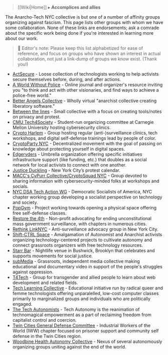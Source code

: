 > [[Wiki|Home]] ▸ **Accomplices and allies**

The Anarcho-Tech NYC collective is but one of a number of affinity groups organizing against fascism. This page lists other groups with whom we have some collaboration. None of these links are endorsements; ask a comrade about the specific work being done if you're interested in learning more about our work.

> 📝 Editor's note: Please keep this list alphabetized for ease of reference, and focus on groups who have shown an interest in actual collaboration, not just a link-dump of groups we know exist. (Thank you!)

* [ActSecure](https://actsecure.org/) - Loose collection of technologists working to help activists secure themselves before, during, and after actions.
* [A World Without Police](http://aworldwithoutpolice.org) - Online journal and organizer's resource inviting you "to think and act with other visionaries, and find ways to achieve a police-free world."
* [Better Angels Collective](https://betterangels.github.io/) - Wholly virtual "anarchist collective creating liberatory software."
* [Between the lines](http://betweenthelines.github.io/) - Small collective with a focus on creating tools/notes on privacy and protest.
* [CMU Tech4Society](https://tech4society.slack.com/) - Student-run organizing committee at Carnegie Mellon University hosting cybersecurity clinics.
* [Crypto Harlem](http://rdewald.com/cryptoharlem/) - Group hosting regular (anti-)surveillance clinics, tech workshops, and digital self-defense trainings lead by people of color.
* [CryptoParty NYC](https://www.cryptoparty.in/nyc) - Decentralized movement with the goal of passing on knowledge about protecting yourself in digital spaces.
* [Edgeryders](https://edgeryders.eu/) - Umbrella organization offering specific initiatives infrastructure support (like funding, etc.) that doubles as a social network for local activists to connect with one another.
* [Justice Duckling](http://justiceduckling.com/) - New York City’s protest calendar.
* [MACC's CyPurr Collective/CryptoSquad NYC](http://macc.nyc/groups) - Group devoted to sharing information with cybersecurity-minded folks at workshops and socials.
* [NYC DSA Tech Action WG](https://techaction.nyc/) - Democratic Socialists of America, NYC chapter working group developing a socialist perspective on technology and society.
* [PopGym](http://popgym.org/) - Project working towards opening a physical space offering free self-defense classes.
* [Restore the 4th](https://restorethe4th.com/) - Non-profit advocating for ending unconstitutional mass government surveillance, with chapters in numerous cities.
* [Rethink LinkNYC](http://rethinklink.nyc/) - Anti-surveillance advocacy group in New York City.
* [Shift-CTRL Space](https://shiftctrl.space/) - Amalgamation of Autonomist and Anarchist activists organizing technology-centered projects to cultivate autonomy and connect grassroots organizers with free technology resources.
* [Starr Bar](https://starrbar.com/) - Nightlife venue in Bushwick, Brooklyn that celebrates and supports movements for social justice.
* [subMedia](https://sub.media/) - Grassroots, independent media collective making educational and documentary video in support of the people's struggles against oppression.
* [T4Tech](https://www.meetup.com/t4tech-Free-Coding-Workshop-for-Trans-Folks/) - Group for transgender and allied people to learn about web development and related fields.
* [Tech Learning Collective](https://techlearningcollective.com/) - Educational initiative run by radical queer and femme technologists offering unparalelled, low-cost computer classes primarily to marginalized groups and individuals who are politically engaged.
* [The Tech Autonomists](https://tech-autonomy.com/) - Tech Autonomy is the reanimation of technomagical empowerment as a part of reclaiming freedom from capitalist control and coercion.
* [Twin Cities General Defense Committee](https://twincitiesgdc.org/) - Industrial Workers of the World (IWW) chapter focused on prisoner support and community self defense in the Twin Cities region.
* [Woodbine Health Autonomy Collective](http://woodbine.nyc/) - Nexus of several autonomously organizing groups uniting against the end of the world.